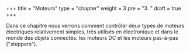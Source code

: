 +++
title = "Moteurs"
type = "chapter"
weight = 3
pre = "3. "
draft = true
+++

Dans ce chapitre nous verrons comment contrôler deux types de moteurs électriques relativement simples, très utilisés en électronique et dans le monde des objets connectés: les moteurs DC et les moteurs pas-à-pas ("steppers").